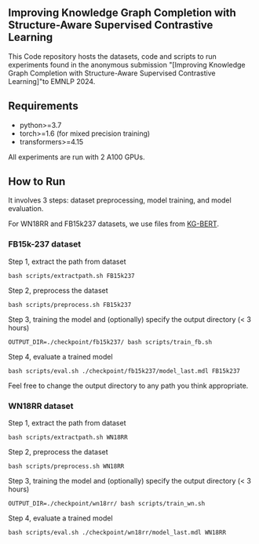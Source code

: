 ## Improving Knowledge Graph Completion with Structure-Aware Supervised Contrastive Learning

This Code repository hosts the datasets, code and scripts to run experiments found in the anonymous submission
"[Improving Knowledge Graph Completion with Structure-Aware Supervised Contrastive Learning]"to EMNLP 2024.



## Requirements
* python>=3.7
* torch>=1.6 (for mixed precision training)
* transformers>=4.15

All experiments are run with 2 A100 GPUs.

## How to Run

It involves 3 steps: dataset preprocessing, model training, and model evaluation.


For WN18RR and FB15k237 datasets, we use files from [KG-BERT](https://github.com/yao8839836/kg-bert).

### FB15k-237 dataset

Step 1, extract the path from dataset
```
bash scripts/extractpath.sh FB15k237
```
Step 2, preprocess the dataset
```
bash scripts/preprocess.sh FB15k237
```
Step 3, training the model and (optionally) specify the output directory (< 3 hours)
```
OUTPUT_DIR=./checkpoint/fb15k237/ bash scripts/train_fb.sh
```

Step 4, evaluate a trained model
```
bash scripts/eval.sh ./checkpoint/fb15k237/model_last.mdl FB15k237
```

Feel free to change the output directory to any path you think appropriate.

### WN18RR dataset
Step 1, extract the path from dataset
```
bash scripts/extractpath.sh WN18RR
```
Step 2, preprocess the dataset
```
bash scripts/preprocess.sh WN18RR
```
Step 3, training the model and (optionally) specify the output directory (< 3 hours)
```
OUTPUT_DIR=./checkpoint/wn18rr/ bash scripts/train_wn.sh
```

Step 4, evaluate a trained model
```
bash scripts/eval.sh ./checkpoint/wn18rr/model_last.mdl WN18RR

